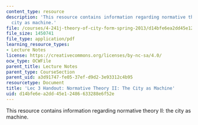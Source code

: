 ```yaml
---
content_type: resource
description: 'This resource contains information regarding normative theory II: the
  city as machine.'
file: /courses/4-241j-theory-of-city-form-spring-2013/d14bfe6ea2dd45e12486633288e6f52e_MIT4_241JS13_handout3.pdf
file_size: 1450741
file_type: application/pdf
learning_resource_types:
- Lecture Notes
license: https://creativecommons.org/licenses/by-nc-sa/4.0/
ocw_type: OCWFile
parent_title: Lecture Notes
parent_type: CourseSection
parent_uid: a3d91747-fe05-37ef-d9d2-3e93312c4b95
resourcetype: Document
title: 'Lec 3 Handout: Normative Theory II: The City as Machine'
uid: d14bfe6e-a2dd-45e1-2486-633288e6f52e
---
```

This resource contains information regarding normative theory II: the city as machine.